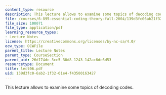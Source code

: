 ```yaml
---
content_type: resource
description: This lecture allows to examine some topics of decoding codes.
file: /courses/6-895-essential-coding-theory-fall-2004/139d3fc06ab21f3201e4f43500163427_lect06.pdf
file_size: 100071
file_type: application/pdf
learning_resource_types:
- Lecture Notes
license: https://creativecommons.org/licenses/by-nc-sa/4.0/
ocw_type: OCWFile
parent_title: Lecture Notes
parent_type: CourseSection
parent_uid: 26d174dc-3cc5-30d8-1243-142ac6dc6d53
resourcetype: Document
title: lect06.pdf
uid: 139d3fc0-6ab2-1f32-01e4-f43500163427
---
```

This lecture allows to examine some topics of decoding codes.